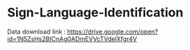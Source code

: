 # Sign-Language-Identification
Data download link : https://drive.google.com/open?id=1N5ZsHs2BICnAg0ADmEVVcTVdelXfgr4V
